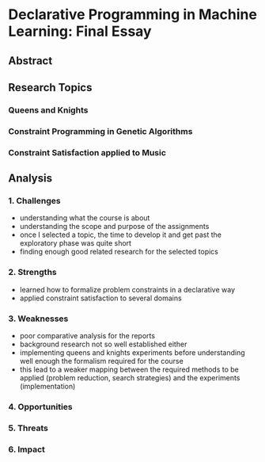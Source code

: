 # Declarative Programming in Machine Learning: Final Essay

## Abstract

## Research Topics

### Queens and Knights
### Constraint Programming in Genetic Algorithms
### Constraint Satisfaction applied to Music

## Analysis

### 1. Challenges

- understanding what the course is about
- understanding the scope and purpose of the assignments
- once I selected a topic, the time to develop it and get past the exploratory phase was quite short
- finding enough good related research for the selected topics

### 2. Strengths

- learned how to formalize problem constraints in a declarative way
- applied constraint satisfaction to several domains

### 3. Weaknesses

- poor comparative analysis for the reports
- background research not so well established either
- implementing queens and knights experiments before understanding well enough the formalism required for the course
- this lead to a weaker mapping between the required methods to be applied (problem reduction, search strategies) and the experiments (implementation)

### 4. Opportunities

### 5. Threats

### 6. Impact